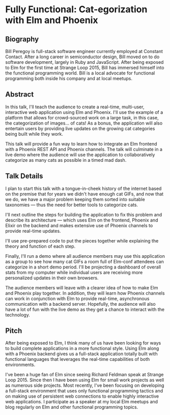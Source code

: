 # Fully Functional: Cat-egorization with Elm and Phoenix

## Biography
Bill Peregoy is  full-stack software engineer currently employed at Constant
Contact. After a long career in semiconductor design, Bill moved on to do
software development, largely in Ruby and JavaScript. After being exposed to Elm
for the first time at Strange Loop 2015, Bill has immersed himself into the
functional programming world. Bill is a local advocate for functional
programming both inside his company and at local meetups.

## Abstract
In this talk, I'll teach the audience to create a real-time, multi-user, interactive web application using Elm and Phoenix. 
I'll use the example of a platform that allows for crowd-sourced work on a large task, in this case, the categorization of images... of cats! As a bonus, the application will also entertain users by providing live updates on the growing cat categories being built while they work.

This talk will provide a fun way to learn how to integrate an Elm frontend with a Phoenix REST API and Phoenix channels. The talk will culminate in a live demo where the audience will use the application to collaboratively categorize as many cats as possible in a timed mad dash.


## Talk Details 
I plan to start this talk with a tongue-in-cheek history of the internet based on the premise that for years we didn't have enough cat GIFs, and now that we do, we have a major problem keeping them sorted into suitable taxonomies — thus the need for better tools to categorize cats.

I'll next outline the steps for building the application to fix this problem and describe its architecture — which uses Elm on the frontend, Phoenix and Elixir on the backend and makes extensive use of Phoenix channels to provide real-time updates. 

I'll use pre-prepared code to put the pieces together while explaining the theory and function of each step.

Finally, I'll run a demo where all audience members may use this application as a group to see how many cat GIFs a room full of Elm-conf attendees can categorize in a short demo period. I'll be projecting a dashboard of overall stats from my computer while individual users are receiving more personalized updates in their own browsers.

The audience members will leave with a clearer idea of how to make Elm and Phoenix play together. In addition, they will learn how Phoenix channels can work in conjunction with Elm to provide real-time, asynchronous communication
with a backend server. Hopefully, the audience will also have a lot of fun with the live demo as they get a chance to interact with the technology.


## Pitch
After being exposed to Elm, I think many of us have been looking for ways to build complete applications in a more functional style. Using Elm along with a Phoenix backend gives us a full-stack application totally built with functional languages that leverages the real-time capabilities of both environments.

I've been a huge fan of Elm since seeing Richard Feldman speak at Strange Loop 2015. Since then I have been using Elm for small work projects as well as numerous side projects. Most recently, I've been focusing on developing a full-stack environment that uses only functional programming tactics and on making use of persistent web connections to enable highly interactive web applications. I participate as a speaker at my local Elm meetups and blog regularly on Elm and other functional programming topics.
